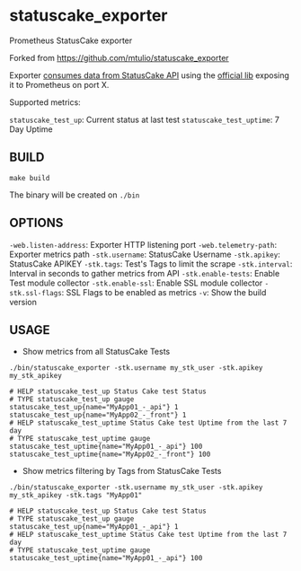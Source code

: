 # statuscake_exporter

Prometheus StatusCake exporter

Forked from https://github.com/mtulio/statuscake_exporter

Exporter [consumes data from StatusCake API](https://www.statuscake.com/api/Period%20Data/Get%20Period%20Data.md) using the [official lib](https://godoc.org/github.com/DreamItGetIT/statuscake) exposing it to Prometheus on port X.

Supported metrics:

`statuscake_test_up`: Current status at last test
`statuscake_test_uptime`: 7 Day Uptime

## BUILD

`make build`

The binary will be created on `./bin` 

## OPTIONS

`-web.listen-address`: Exporter HTTP listening port
`-web.telemetry-path`: Exporter metrics path
`-stk.username`: StatusCake Username
`-stk.apikey`: StatusCake APIKEY
`-stk.tags`: Test's Tags to limit the scrape
`-stk.interval`: Interval in seconds to gather metrics from API
`-stk.enable-tests`: Enable Test module collector
`-stk.enable-ssl`: Enable SSL module collector
`-stk.ssl-flags`: SSL Flags to be enabled as metrics
`-v`: Show the build version

## USAGE

* Show metrics from all StatusCake Tests

`./bin/statuscake_exporter -stk.username my_stk_user -stk.apikey my_stk_apikey`

```
# HELP statuscake_test_up Status Cake test Status
# TYPE statuscake_test_up gauge
statuscake_test_up{name="MyApp01_-_api"} 1
statuscake_test_up{name="MyApp02_-_front"} 1
# HELP statuscake_test_uptime Status Cake test Uptime from the last 7 day
# TYPE statuscake_test_uptime gauge
statuscake_test_uptime{name="MyApp01_-_api"} 100
statuscake_test_uptime{name="MyApp02_-_front"} 100
```

* Show metrics filtering by Tags from StatusCake Tests

`./bin/statuscake_exporter -stk.username my_stk_user -stk.apikey my_stk_apikey -stk.tags "MyApp01"`

```
# HELP statuscake_test_up Status Cake test Status
# TYPE statuscake_test_up gauge
statuscake_test_up{name="MyApp01_-_api"} 1
# HELP statuscake_test_uptime Status Cake test Uptime from the last 7 day
# TYPE statuscake_test_uptime gauge
statuscake_test_uptime{name="MyApp01_-_api"} 100
```
